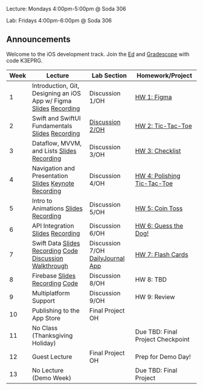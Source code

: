 Lecture: Mondays 4:00pm-5:00pm @ Soda 306

Lab: Fridays 4:00pm-6:00pm @ Soda 306

## Announcements
Welcome to the iOS development track.
Join the [Ed](https://edstem.org/us/join/QSrvSj) and [Gradescope](https://www.gradescope.com) with code K3EPRG.

| Week | Lecture                                                                                                                                                                                                                                                                                                 | Lab Section                                       | Homework/Project                                  |
| ---- | ------------------------------------------------------------------------------------------------------------------------------------------------------------------------------------------------------------------------------------------------------------------------------------------------------- | ------------------------------------------------- | ------------------------------------------------- |
| 1    | Introduction, Git, Designing an iOS App w/ Figma [Slides](https://docs.google.com/presentation/d/1XpSawpMiuogNzjQaUC2v8Y0IGLR-WnHuU1mZzR49AvM/edit?usp=sharing) [Recording](https://drive.google.com/file/d/1CcT5fPauz9zle2li8x5BGXpS1JqdyVaz/view?usp=sharing)                                                                                               | Discussion 1/OH | [HW 1: Figma](/#/hw/ios/hw1)           |
| 2    | Swift and SwiftUI Fundamentals [Slides](https://drive.google.com/file/d/1yQbj1EtnZ0xTukt7n7q10LW4rkJxZqCI/view?usp=share_link) [Recording](https://drive.google.com/file/d/1Jd1Khu7XGqeT8VhOEu3ggqA156ryinia/view?usp=sharing)| [Discussion 2/OH](https://drive.google.com/file/d/1YXvczksyMxcOgl7pzDzqTbkPD6Tw-b0D/view?usp=share_link)  | [HW 2: Tic-Tac-Toe](https://calhacks.notion.site/HW-2-Tic-Tac-Toe-1d7b9c386ed244378100d3c14c65d9f3?pvs=4) |
| 3    | Dataflow, MVVM, and Lists [Slides](https://docs.google.com/presentation/d/17yF_Ijo6V8kN4DgKLr6DpzWM4Ul1ZsOnaIzNGaxD6h0/edit?usp=sharing) [Recording](https://drive.google.com/file/d/1a97CF1DfqblBl_R310wxsiSvR-RyN_-X/view?usp=sharing) | Discussion 3/OH | [HW 3: Checklist](https://calhacks.notion.site/HW-3-Checklist-962d632be649480faa031e79128ed30a?pvs=4) |
| 4    | Navigation and Presentation [Slides](https://drive.google.com/file/d/1YAOX0hNmT1sRNT4aWLj9K0ohO0-r7dIq/view?usp=share_link) [Keynote](https://drive.google.com/file/d/1eiOBecSfMKTw7n4klbYSefKt4eNerpDZ/view?usp=share_link) [Recording](https://youtu.be/Zvdq0tPyXi0?si=XsG5H6PQsik48wqA)| Discussion 4/OH | [HW 4: Polishing Tic-Tac-Toe](https://calhacks.notion.site/HW-4-Polishing-Tic-Tac-Toe-c0a7ae6065174e4e80852a758defbd8f?pvs=4)  |
| 5    | Intro to Animations [Slides](https://docs.google.com/presentation/d/110zNepiacJBN3uGctV1hosK7Hsfu5GW7m1mAX1-EnSA/edit?usp=sharing) [Recording](https://drive.google.com/file/d/1-YFDpqkpEUnEiTmK_JQCFm3-DcGE9g0y/view?usp=sharing)   | Discussion 5/OH      | [HW 5: Coin Toss](https://calhacks.notion.site/HW-5-Coin-Toss-7537a4f93d0243989c1c8393b97f0fc9) |
| 6    | API Integration [Slides](https://docs.google.com/presentation/d/1AP1hQbisd2k84t_B1S1Vx1whsgvCmbcrh2DBM3FJxLg/edit?usp=sharing) [Recording](https://drive.google.com/file/d/1dL5nuDNcENNuSMlawwQ8Mej8bqwBYBce/view?usp=share_link)  | Discussion 6/OH   | [HW 6: Guess the Dog!](https://calhacks.notion.site/HW-6-Guess-the-Dog-ce202342ec9e421e9d9a95d03664ed47?pvs=4) |
| 7    | Swift Data [Slides](https://drive.google.com/file/d/1IQ0SrsAlSJcUYKCPIh4B5tq_2YGrcvMU/view?usp=share_link) [Recording](https://youtu.be/PhKWM_DNGUU) [Code](https://github.com/cubstart/swiftdata-semester-app) [Discussion Walkthrough](https://youtu.be/ZZVbhoR_ESk?si=s_QssJ2jvNfhQql) | Discussion 7/OH [DailyJournal App](https://github.com/cubstart/dailyjournalapp) | [HW 7: Flash Cards](https://calhacks.notion.site/HW-7-Flash-Cards-3e96581f6bc64d0a893c605d9b215160?pvs=4) |
| 8    | Firebase [Slides](https://docs.google.com/presentation/d/1K_vcK-CDlfZ-tLDz3XiIhXcJ7nkw8NfdhDRMTcyb3O8/edit?usp=sharing) [Recording](https://drive.google.com/file/d/1kGjNG52_NNDWdBPY3KFFNMlhPLyfAt28/view?usp=sharing) [Code](https://github.com/cubstart/lec8firebasedemo) | Discussion 8/OH  | HW 8: TBD |
| 9    | Multiplatform Support | Discussion 9/OH | HW 9: Review |
| 10   | Publishing to the App Store | Final Project OH | |
| 11   | No Class (Thanksgiving Holiday) |  | Due TBD: Final Project Checkpoint   |
| 12   | Guest Lecture | Final Project OH | Prep for Demo Day!  |
| 13   | No Lecture (Demo Week) | | Due TBD: Final Project |
